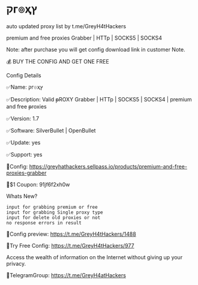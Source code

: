 # קг๏ҳץ
auto updated proxy list by t.me/GreyH4tHackers

premium and free proxies Grabber | HTTp | SOCKS5 | SOCKS4

Note: after purchase you will get config download link in customer Note.

💰 BUY THE CONFIG AND GET ONE FREE

Config Details

✅Name: קг๏ҳץ

✅Description: Valid ᵽROXY Grabber | HTTp | SOCKS5 | SOCKS4 | premium and free ᵽroxies

✅Version: 1.7

✅Software: SilverBullet | OpenBullet

✅Update: yes

✅Support: yes

🛒Config: https://greyhathackers.sellpass.io/products/premium-and-free-proxies-grabber

🎁$1 Coupon: 91jf6f2xh0w

Whats New?

    input for grabbing premium or free
    input for grabbing Single proxy type
    input for delete old proxies or not
    no response errors in result

👾Config preview: https://t.me/GreyH4tHackers/1488

👾Try Free Config: https://t.me/GreyH4tHackers/977

Access the wealth of information on the Internet without giving up your privacy.

👾TelegramGroup: https://t.me/GreyH4atHackers
